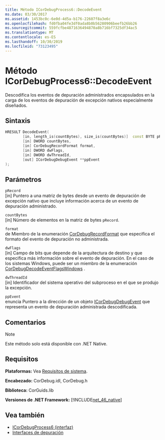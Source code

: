 ```yaml
---
title: Método ICorDebugProcess6::DecodeEvent
ms.date: 03/30/2017
ms.assetid: 1453bc0c-6e0d-4d5a-b176-22607f8a3e6c
ms.openlocfilehash: fd0fba04fe3df0ada8b0b56280906beefb26bb26
ms.sourcegitcommit: 559fcfbe4871636494870a8b716bf7325df34ac5
ms.translationtype: MT
ms.contentlocale: es-ES
ms.lasthandoff: 10/30/2019
ms.locfileid: "73123495"
---
```

# <a name="icordebugprocess6decodeevent-method"></a>Método ICorDebugProcess6::DecodeEvent
Descodifica los eventos de depuración administrados encapsulados en la carga de los eventos de depuración de excepción nativos especialmente diseñados.  
  
## <a name="syntax"></a>Sintaxis  
  
```cpp  
HRESULT DecodeEvent(  
        [in, length_is(countBytes), size_is(countBytes)]  const BYTE pRecord[],  
        [in] DWORD countBytes,  
        [in] CorDebugRecordFormat format,  
        [in] DWORD dwFlags,   
        [in] DWORD dwThreadId,   
        [out] ICorDebugDebugEvent **ppEvent  
);  
```  
  
## <a name="parameters"></a>Parámetros  
 `pRecord`  
 [in] Puntero a una matriz de bytes desde un evento de depuración de excepción nativo que incluye información acerca de un evento de depuración administrado.  
  
 `countBytes`  
 [in] Número de elementos en la matriz de bytes `pRecord`.  
  
 `format`  
 de Miembro de la enumeración [CorDebugRecordFormat](../../../../docs/framework/unmanaged-api/debugging/cordebugrecordformat-enumeration.md) que especifica el formato del evento de depuración no administrada.  
  
 `dwFlags`  
 [in] Campo de bits que depende de la arquitectura de destino y que especifica más información sobre el evento de depuración. En el caso de los sistemas Windows, puede ser un miembro de la enumeración [CorDebugDecodeEventFlagsWindows](../../../../docs/framework/unmanaged-api/debugging/cordebugdecodeeventflagswindows-enumeration.md) .  
  
 `dwThreadId`  
 [in] Identificador del sistema operativo del subproceso en el que se produjo la excepción.  
  
 `ppEvent`  
 enuncia Puntero a la dirección de un objeto [ICorDebugDebugEvent](../../../../docs/framework/unmanaged-api/debugging/icordebugdebugevent-interface.md) que representa un evento de depuración administrada descodificada.  
  
## <a name="remarks"></a>Comentarios  
  
> [!NOTE]
> Este método solo está disponible con .NET Native.  
  
## <a name="requirements"></a>Requisitos  
 **Plataformas:** Vea [Requisitos de sistema](../../../../docs/framework/get-started/system-requirements.md).  
  
 **Encabezado:** CorDebug.idl, CorDebug.h  
  
 **Biblioteca:** CorGuids.lib  
  
 **Versiones de .NET Framework:** [!INCLUDE[net_46_native](../../../../includes/net-46-native-md.md)]  
  
## <a name="see-also"></a>Vea también

- [ICorDebugProcess6 (interfaz)](../../../../docs/framework/unmanaged-api/debugging/icordebugprocess6-interface.md)
- [Interfaces de depuración](../../../../docs/framework/unmanaged-api/debugging/debugging-interfaces.md)
